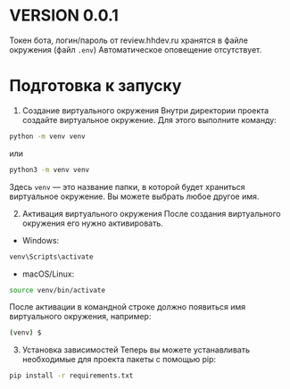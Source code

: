 # VERSION 0.0.1
Токен бота, логин/пароль от review.hhdev.ru хранятся в файле окружения (файл `.env`)
Автоматическое оповещение отсутствует.

# Подготовка к запуску
1. Создание виртуального окружения
Внутри директории проекта создайте виртуальное окружение. Для этого выполните команду:
```bash
python -m venv venv
```
или
```bash
python3 -m venv venv
```

Здесь `venv` — это название папки, в которой будет храниться виртуальное окружение. Вы можете выбрать любое другое имя.

2. Активация виртуального окружения
После создания виртуального окружения его нужно активировать.

- Windows:
```bash
venv\Scripts\activate
```

- macOS/Linux:
```bash
source venv/bin/activate
```

После активации в командной строке должно появиться имя виртуального окружения, например:
```bash
(venv) $
```

3. Установка зависимостей
Теперь вы можете устанавливать необходимые для проекта пакеты с помощью pip:
```bash
pip install -r requirements.txt
```